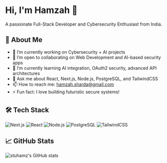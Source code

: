 # Hi, I'm Hamzah 👋

A passionate Full-Stack Developer and Cybersecurity Enthusiast from India.

## 🚀 About Me
- 🌱 I’m currently working on Cybersecurity + AI projects
- 👯 I’m open to collaborating on Web Development and AI-based security apps
- 🧠 I’m currently learning AI integration, OAuth2 security, advanced API architectures
- 💬 Ask me about React, Next.js, Node.js, PostgreSQL, and TailwindCSS
- 📫 How to reach me: hamzah.sharda@gmail.com
- ⚡ Fun fact: I love building futuristic secure systems!

## 🛠️ Tech Stack
![Next.js](https://img.shields.io/badge/Next.js-black?style=for-the-badge&logo=next.js&logoColor=white)
![React](https://img.shields.io/badge/React-61DAFB?style=for-the-badge&logo=react&logoColor=black)
![Node.js](https://img.shields.io/badge/Node.js-339933?style=for-the-badge&logo=nodedotjs&logoColor=white)
![PostgreSQL](https://img.shields.io/badge/PostgreSQL-336791?style=for-the-badge&logo=postgresql&logoColor=white)
![TailwindCSS](https://img.shields.io/badge/TailwindCSS-38B2AC?style=for-the-badge&logo=tailwind-css&logoColor=white)

## 📈 GitHub Stats
![stuhamz's GitHub stats](https://github-readme-stats.vercel.app/api?username=stuhamz&show_icons=true&theme=tokyonight)
